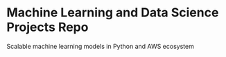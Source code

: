 # Machine Learning and Data Science Projects Repo
 
Scalable machine learning models in Python and AWS ecosystem
